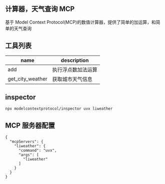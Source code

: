 ## 计算器，天气查询 MCP
基于 Model Context Protocol(MCP)的数值计算器，提供了简单的加运算，和简单的天气查询


## 工具列表
| name | description |
| ---------|---------|
| add |执行浮点数加法运算 |
| get_city_weather |获取城市天气信息 |

## inspector
```
npx modelcontextprotocol/inspector uvx liweather
```


## MCP 服务器配置
```
{
  "mcpServers": {
    "liweather": {
      "command": "uvx",
      "args": [
        "liweather"
      ]
    }
  }
}
```

